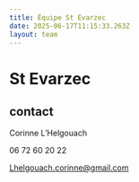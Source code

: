 ```yaml
---
title: Équipe St Evarzec 
date: 2025-06-17T11:15:33.263Z
layout: team
---
```


# St Evarzec 



## contact 

Corinne L’Helgouach

06 72 60 20 22

Lhelgouach.corinne@gmail.com

